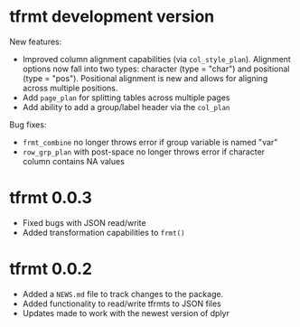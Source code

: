 # tfrmt development version

New features:
* Improved column alignment capabilities (via `col_style_plan`). Alignment options now fall into two types: character (type = "char") and positional (type = "pos"). Positional alignment is new and allows for aligning across multiple positions. 
* Add `page_plan` for splitting tables across multiple pages
* Add ability to add a group/label header via the `col_plan`

Bug fixes:
* `frmt_combine` no longer throws error if group variable is named "var"
* `row_grp_plan` with post-space no longer throws error if character column contains NA values

# tfrmt 0.0.3

* Fixed bugs with JSON read/write 
* Added transformation capabilities to `frmt()`


# tfrmt 0.0.2

* Added a `NEWS.md` file to track changes to the package.
* Added functionality to read/write tfrmts to JSON files 
* Updates made to work with the newest version of dplyr 
